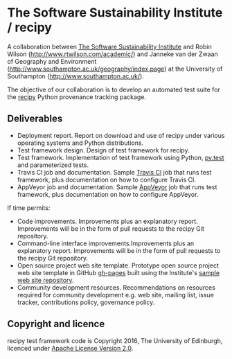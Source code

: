 # The Software Sustainability Institute / recipy

A collaboration between [The Software Sustainability 
Institute](http://www.software.ac.uk) and Robin Wilson 
(http://www.rtwilson.com/academic/) and Janneke van der Zwaan of 
Geography and Environment 
(http://www.southampton.ac.uk/geography/index.page) at the University of  
Southampton (http://www.southampton.ac.uk/).

The objective of our collaboration is to develop an automated test 
suite for the [recipy](https://github.com/recipy/recipy) Python 
provenance tracking package.

## Deliverables

* Deployment report. Report on download and use of recipy under various  
  operating systems and Python distributions.
* Test framework design. Design of test framework for recipy. 
* Test framework. Implementation of test framework using Python,
  [py.test](http://doc.pytest.org/en/latest/) and parameterized tests. 
* Travis CI job and documentation. Sample 
  [Travis CI](https://travis-ci.org/) job that runs test framework, 
  plus documentation on how to configure Travis CI.
* AppVeyor job and documentation. Sample
  [AppVeyor](https://www.appveyor.com/) job that runs test framework, 
  plus documentation on how to configure AppVeyor.

If time permits:

* Code improvements. Improvements plus an explanatory report. 
  Improvements will be in the form of pull requests to the recipy Git 
  repository.
* Command-line interface improvements.Improvements plus an explanatory 
  report. Improvements will be in the form of pull requests to the 
  recipy Git repository.
* Open source project web site template. Prototype open source project 
  web site template in GitHub [gh-pages](https://pages.github.com/)
  built using the Institute's
  [sample web site repository](https://github.com/softwaresaved/sample-site).
* Community development resources. Recommendations on resources required 
  for community development e.g. web site, mailing list, issue tracker, 
  contributions policy, governance policy.

## Copyright and licence

recipy test framework code is Copyright 2016, The University of 
Edinburgh, licenced under [Apache License Version 2.0](./LICENCE.md).
